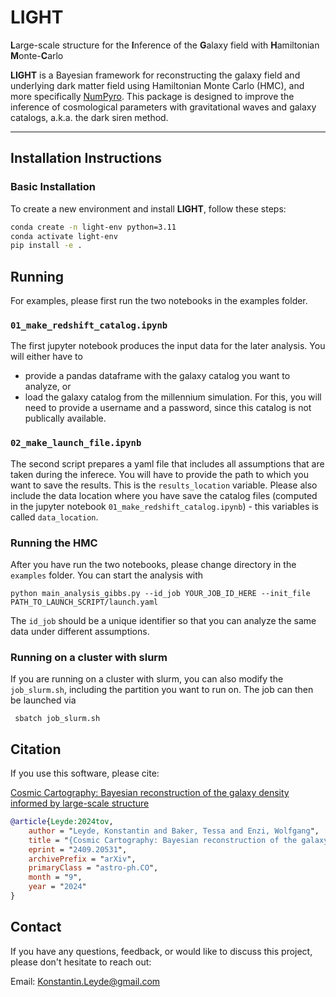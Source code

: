 # LIGHT

**L**arge-scale structure for the **I**nference of the **G**alaxy field with **H**amiltonian **M**onte-**C**arlo

**LIGHT** is a Bayesian framework for reconstructing the galaxy field and underlying dark matter field using Hamiltonian Monte Carlo (HMC), and more specifically [NumPyro](https://num.pyro.ai/en/stable/). This package is designed to improve the inference of cosmological parameters with gravitational waves and galaxy catalogs, a.k.a. the dark siren method.

---

## Installation Instructions

### Basic Installation

To create a new environment and install **LIGHT**, follow these steps:

```bash
conda create -n light-env python=3.11
conda activate light-env
pip install -e .
```

## Running

For examples, please first run the two notebooks in the examples folder.

### `01_make_redshift_catalog.ipynb `

The first jupyter notebook produces the input data for the later analysis. You will either have to

- provide a pandas dataframe with the galaxy catalog you want to analyze, or
- load the galaxy catalog from the millennium simulation. For this, you will need to provide a username and a password, since this catalog is not publically available.

### `02_make_launch_file.ipynb `

The second script prepares a yaml file that includes all assumptions that are taken during the inferece. You will have to provide the path to which you want to save the results. This is the `results_location` variable. Please also include the data location where you have save the catalog files (computed in the jupyter notebook `01_make_redshift_catalog.ipynb`) - this variables is called `data_location`.

### Running the HMC

After you have run the two notebooks, please change directory in the `examples` folder.
You can start the analysis with

`python main_analysis_gibbs.py --id_job YOUR_JOB_ID_HERE --init_file PATH_TO_LAUNCH_SCRIPT/launch.yaml`

The `id_job` should be a unique identifier so that you can analyze the same data under different assumptions.

### Running on a cluster with slurm

If you are running on a cluster with slurm, you can also modify the `job_slurm.sh`, including the partition you want to run on. The job can then be launched via

` sbatch job_slurm.sh`

## Citation

If you use this software, please cite:

[Cosmic Cartography: Bayesian reconstruction of the galaxy density informed by large-scale structure](https://arxiv.org/pdf/2409.20531)

```bibtex
@article{Leyde:2024tov,
    author = "Leyde, Konstantin and Baker, Tessa and Enzi, Wolfgang",
    title = "{Cosmic Cartography: Bayesian reconstruction of the galaxy density informed by large-scale structure}",
    eprint = "2409.20531",
    archivePrefix = "arXiv",
    primaryClass = "astro-ph.CO",
    month = "9",
    year = "2024"
}
```

## Contact

If you have any questions, feedback, or would like to discuss this project, please don't hesitate to reach out:

Email: Konstantin.Leyde@gmail.com
